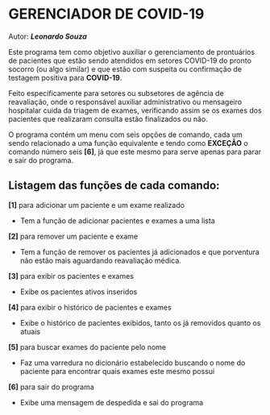 




# GERENCIADOR DE COVID-19
Autor: 
***Leonardo Souza***

Este programa tem como objetivo auxiliar o gerenciamento de prontuários de pacientes que estão sendo atendidos em setores COVID-19 do pronto socorro (ou algo similar) e que estão com suspeita ou confirmação de testagem positiva para **COVID-19**.

Feito especificamente para setores ou subsetores de agência de reavaliação, onde o responsável auxiliar administrativo ou mensageiro hospitalar cuida da triagem de exames, verificando assim se os exames dos pacientes que realizaram consulta estão finalizados ou não. 

O programa contém um menu com seis opções de comando, cada um sendo relacionado a uma função equivalente e tendo como **EXCEÇÃO** o comando número seis **[6]**, já que este mesmo para serve apenas para parar e sair do programa.

## Listagem das funções de cada comando:

**[1]** para adicionar um paciente e um exame realizado

- Tem a função de adicionar pacientes e exames a uma lista 

**[2]** para remover um paciente e exame

- Tem a função de remover os pacientes já adicionados e que porventura não estão mais aguardando reavaliação médica. 

**[3]** para exibir os pacientes e exames 

- Exibe os pacientes ativos inseridos

**[4]** para exibir o histórico de pacientes e exames

- Exibe o histórico de pacientes exibidos, tanto os já removidos quanto os atuais

**[5]** para buscar exames do paciente pelo nome

- Faz uma varredura no dicionário estabelecido buscando o nome do paciente para encontrar quais exames este mesmo possui

**[6]** para sair do programa

- Exibe uma mensagem de despedida e sai do programa

